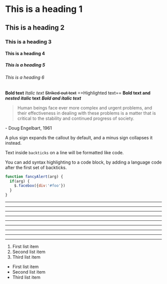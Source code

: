 # This is a heading 1
## This is a heading 2
### This is a heading 3
#### This is a heading 4
##### This is a heading 5
###### This is a heading 6

**Bold text**
*Italic text*
~~Striked out text~~
==Highlighted text==
**Bold text and _nested italic_ text**
***Bold and italic text***

> Human beings face ever more complex and urgent problems, and their effectiveness in dealing with these problems is a matter that is critical to the stability and continued progress of society.

\- Doug Engelbart, 1961

A plus sign expands the callout by default, and a minus sign collapses it instead.

Text inside `backticks` on a line will be formatted like code.

You can add syntax highlighting to a code block, by adding a language code after the first set of backticks.

```js
function fancyAlert(arg) {
  if(arg) {
    $.facebox({div:'#foo'})
  }
}
```

***
****
* * *
---
----
- - -
___
____
_ _ _

1. First list item
2. Second list item
3. Third list item

- First list item
- Second list item
- Third list item
